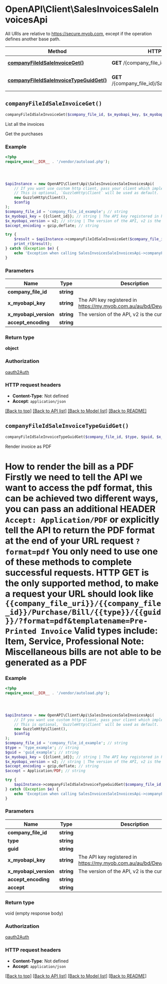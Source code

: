 # OpenAPI\Client\SalesInvoicesSaleInvoicesApi

All URIs are relative to https://secure.myob.com, except if the operation defines another base path.

| Method | HTTP request | Description |
| ------------- | ------------- | ------------- |
| [**companyFileIdSaleInvoiceGet()**](SalesInvoicesSaleInvoicesApi.md#companyFileIdSaleInvoiceGet) | **GET** /{company_file_id}/Sale/Invoice | List all the invoices |
| [**companyFileIdSaleInvoiceTypeGuidGet()**](SalesInvoicesSaleInvoicesApi.md#companyFileIdSaleInvoiceTypeGuidGet) | **GET** /{company_file_id}/Sale/Invoice/{type}/{guid} | Render invoice as PDF |


## `companyFileIdSaleInvoiceGet()`

```php
companyFileIdSaleInvoiceGet($company_file_id, $x_myobapi_key, $x_myobapi_version, $accept_encoding): object
```

List all the invoices

Get the purchases

### Example

```php
<?php
require_once(__DIR__ . '/vendor/autoload.php');




$apiInstance = new OpenAPI\Client\Api\SalesInvoicesSaleInvoicesApi(
    // If you want use custom http client, pass your client which implements `GuzzleHttp\ClientInterface`.
    // This is optional, `GuzzleHttp\Client` will be used as default.
    new GuzzleHttp\Client(),
    $config
);
$company_file_id = 'company_file_id_example'; // string
$x_myobapi_key = {{client_id}}; // string | The API key registered in https://my.myob.com.au/au/bd/DevAppList.aspx
$x_myobapi_version = v2; // string | The version of the API, v2 is the current version
$accept_encoding = gzip,deflate; // string

try {
    $result = $apiInstance->companyFileIdSaleInvoiceGet($company_file_id, $x_myobapi_key, $x_myobapi_version, $accept_encoding);
    print_r($result);
} catch (Exception $e) {
    echo 'Exception when calling SalesInvoicesSaleInvoicesApi->companyFileIdSaleInvoiceGet: ', $e->getMessage(), PHP_EOL;
}
```

### Parameters

| Name | Type | Description  | Notes |
| ------------- | ------------- | ------------- | ------------- |
| **company_file_id** | **string**|  | |
| **x_myobapi_key** | **string**| The API key registered in https://my.myob.com.au/au/bd/DevAppList.aspx | [optional] |
| **x_myobapi_version** | **string**| The version of the API, v2 is the current version | [optional] |
| **accept_encoding** | **string**|  | [optional] |

### Return type

**object**

### Authorization

[oauth2Auth](../../README.md#oauth2Auth)

### HTTP request headers

- **Content-Type**: Not defined
- **Accept**: `application/json`

[[Back to top]](#) [[Back to API list]](../../README.md#endpoints)
[[Back to Model list]](../../README.md#models)
[[Back to README]](../../README.md)

## `companyFileIdSaleInvoiceTypeGuidGet()`

```php
companyFileIdSaleInvoiceTypeGuidGet($company_file_id, $type, $guid, $x_myobapi_key, $x_myobapi_version, $accept_encoding, $accept)
```

Render invoice as PDF

# How to render the bill as a PDF  Firstly we need to tell the API we want to access the pdf format, this can be achieved two different ways, you can pass an additional **HEADER** `Accept: Application/PDF` or explicitly tell the API to return the PDF format at the end of your URL request `?format=pdf` You only need to use one of these methods to complete successful requests.    HTTP GET is the only supported method, to make a request your URL should look like `{{company_file_uri}}/{{company_file_id}}/Purchase/Bill/{{type}}/{{guid}}/?format=pdf&templatename=Pre-Printed Invoice`    **Valid types include**: Item, Service, Professional   **Note**: Miscellaneous bills are not able to be generated as a PDF

### Example

```php
<?php
require_once(__DIR__ . '/vendor/autoload.php');




$apiInstance = new OpenAPI\Client\Api\SalesInvoicesSaleInvoicesApi(
    // If you want use custom http client, pass your client which implements `GuzzleHttp\ClientInterface`.
    // This is optional, `GuzzleHttp\Client` will be used as default.
    new GuzzleHttp\Client(),
    $config
);
$company_file_id = 'company_file_id_example'; // string
$type = 'type_example'; // string
$guid = 'guid_example'; // string
$x_myobapi_key = {{client_id}}; // string | The API key registered in https://my.myob.com.au/au/bd/DevAppList.aspx
$x_myobapi_version = v2; // string | The version of the API, v2 is the current version
$accept_encoding = gzip,deflate; // string
$accept = Application/PDF; // string

try {
    $apiInstance->companyFileIdSaleInvoiceTypeGuidGet($company_file_id, $type, $guid, $x_myobapi_key, $x_myobapi_version, $accept_encoding, $accept);
} catch (Exception $e) {
    echo 'Exception when calling SalesInvoicesSaleInvoicesApi->companyFileIdSaleInvoiceTypeGuidGet: ', $e->getMessage(), PHP_EOL;
}
```

### Parameters

| Name | Type | Description  | Notes |
| ------------- | ------------- | ------------- | ------------- |
| **company_file_id** | **string**|  | |
| **type** | **string**|  | |
| **guid** | **string**|  | |
| **x_myobapi_key** | **string**| The API key registered in https://my.myob.com.au/au/bd/DevAppList.aspx | [optional] |
| **x_myobapi_version** | **string**| The version of the API, v2 is the current version | [optional] |
| **accept_encoding** | **string**|  | [optional] |
| **accept** | **string**|  | [optional] |

### Return type

void (empty response body)

### Authorization

[oauth2Auth](../../README.md#oauth2Auth)

### HTTP request headers

- **Content-Type**: Not defined
- **Accept**: `application/json`

[[Back to top]](#) [[Back to API list]](../../README.md#endpoints)
[[Back to Model list]](../../README.md#models)
[[Back to README]](../../README.md)
